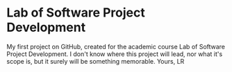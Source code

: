 # Lab of Software Project Development
My first project on GitHub, created for the academic course Lab of Software Project Development.
I don't know where this project will lead, nor what it's scope is, but it surely will be something memorable.
Yours, LR
